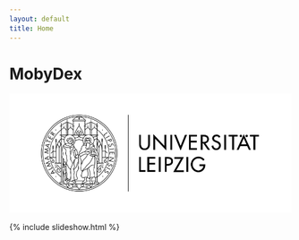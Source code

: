 ```yaml
---
layout: default
title: Home
---
```


# MobyDex

<img class="logo" src="/assets/images/university-leipzig-logo.svg" />

{% include slideshow.html %}
